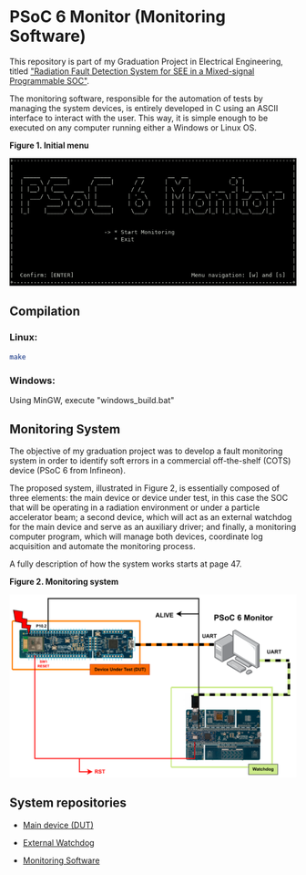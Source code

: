 # PSoC 6 Monitor (Monitoring Software)

This repository is part of my Graduation Project in Electrical Engineering, titled ["Radiation Fault Detection System for SEE in a Mixed-signal Programmable SOC"](doc/graduation_thesis.pdf).

The monitoring software, responsible for the automation of tests by managing the system devices, is entirely developed in C using an ASCII interface to interact with the user. This way, it is simple enough to be executed on any computer running either a Windows or Linux OS.

**Figure 1. Initial menu**

![Initial Menu](doc/imgs/initial_menu.png)

## Compilation

### Linux:

```bash
make
```

### Windows:

Using MinGW, execute "windows\_build.bat"

## Monitoring System

The objective of my graduation project was to develop a fault monitoring system
in order to identify soft errors in a commercial off-the-shelf (COTS) device (PSoC 6 from Infineon).

The proposed system, illustrated in Figure 2, is essentially composed of three elements: the main device or
device under test, in this case the SOC that will be operating in a radiation environment or under
a particle accelerator beam; a second device, which will act as an external watchdog for the main
device and serve as an auxiliary driver; and finally, a monitoring computer program, which will
manage both devices, coordinate log acquisition and automate the monitoring process.

A fully description of how the system works starts at page 47.

**Figure 2. Monitoring system**

![Monitoring system Menu](doc/imgs/monitoring_system.png)

## System repositories

* [Main device (DUT)](https://github.com/eduardofabbris/error_detection)

* [External Watchdog](https://github.com/eduardofabbris/external_watchdog)

* [Monitoring Software](https://github.com/eduardofabbris/psoc_monitor)
